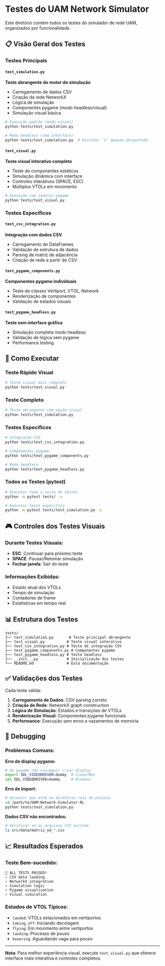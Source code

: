 # Testes do UAM Network Simulator

Este diretório contém todos os testes do simulador de rede UAM, organizados por funcionalidade.

## 📋 **Visão Geral dos Testes**

### **Testes Principais**

#### `test_simulation.py` 
**Teste abrangente do motor de simulação**
- Carregamento de dados CSV
- Criação da rede NetworkX
- Lógica de simulação
- Componentes pygame (modo headless/visual)
- Simulação visual básica

```bash
# Execução padrão (modo visual)
python tests/test_simulation.py

# Modo headless (sem interface)
python tests/test_simulation.py  # Escolher 'n' quando perguntado
```

#### `test_visual.py` 
**Teste visual interativo completo**
- Teste de componentes estáticos
- Simulação dinâmica com interface
- Controles interativos (SPACE, ESC)
- Múltiplos VTOLs em movimento

```bash
# Execução com janelas pygame
python tests/test_visual.py
```

### **Testes Específicos**

#### `test_csv_integration.py`
**Integração com dados CSV**
- Carregamento de DataFrames
- Validação de estrutura de dados
- Parsing de matriz de adjacência
- Criação de rede a partir de CSV

#### `test_pygame_components.py`
**Componentes pygame individuais**
- Teste de classes Vertiport, VTOL, Network
- Renderização de componentes
- Validação de estados visuais

#### `test_pygame_headless.py`
**Teste sem interface gráfica**
- Simulação completa modo headless
- Validação de lógica sem pygame
- Performance testing

## 🚀 **Como Executar**

### **Teste Rápido Visual**
```bash
# Teste visual mais completo
python tests/test_visual.py
```

### **Teste Completo**
```bash
# Teste abrangente com opção visual
python tests/test_simulation.py
```

### **Testes Específicos**
```bash
# Integração CSV
python tests/test_csv_integration.py

# Componentes pygame
python tests/test_pygame_components.py

# Modo headless
python tests/test_pygame_headless.py
```

### **Todos os Testes (pytest)**
```bash
# Executar toda a suite de testes
python -m pytest tests/ -v

# Executar teste específico
python -m pytest tests/test_simulation.py -v
```

## 🎮 **Controles dos Testes Visuais**

### **Durante Testes Visuais:**
- **ESC**: Continuar para próximo teste
- **SPACE**: Pausar/Retomar simulação
- **Fechar janela**: Sair do teste

### **Informações Exibidas:**
- Estado atual dos VTOLs
- Tempo de simulação
- Contadores de frame
- Estatísticas em tempo real

## 📊 **Estrutura dos Testes**

```
tests/
├── test_simulation.py       # Teste principal abrangente
├── test_visual.py          # Teste visual interativo
├── test_csv_integration.py # Teste de integração CSV
├── test_pygame_components.py # Componentes pygame
├── test_pygame_headless.py # Teste headless
├── __init__.py             # Inicialização dos testes
└── README.md               # Esta documentação
```

## ✅ **Validações dos Testes**

Cada teste valida:

1. **Carregamento de Dados**: CSV parsing correto
2. **Criação de Rede**: NetworkX graph construction
3. **Lógica de Simulação**: Estados e transições de VTOLs
4. **Renderização Visual**: Componentes pygame funcionais
5. **Performance**: Execução sem erros e vazamentos de memória

## 🐛 **Debugging**

### **Problemas Comuns:**

**Erro de display pygame:**
```bash
# Se pygame não conseguir criar display
export SDL_VIDEODRIVER=dummy  # Linux/Mac
set SDL_VIDEODRIVER=dummy     # Windows
```

**Erro de import:**
```bash
# Garantir que está no diretório raiz do projeto
cd /path/to/UAM-Network-Simulator-RL
python tests/test_simulation.py
```

**Dados CSV não encontrados:**
```bash
# Verificar se os arquivos CSV existem
ls src/data/matriz_od_*.csv
```

## 📈 **Resultados Esperados**

### **Teste Bem-sucedido:**
```
🎉 ALL TESTS PASSED!
✓ CSV data loading
✓ NetworkX integration
✓ Simulation logic
✓ Pygame visualization
✓ Visual simulation
```

### **Estados de VTOL Típicos:**
- `landed`: VTOLs estacionados em vertiportos
- `taking_off`: Iniciando decolagem
- `flying`: Em movimento entre vertiportos
- `landing`: Processo de pouso
- `hovering`: Aguardando vaga para pouso

---

**Nota**: Para melhor experiência visual, execute `test_visual.py` que oferece interface mais interativa e controles completos.
